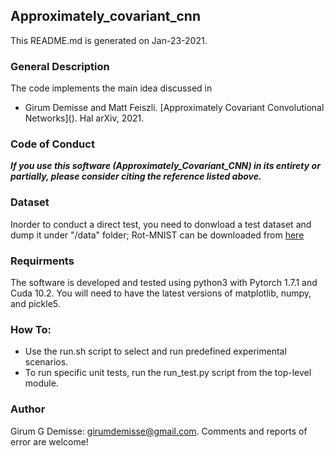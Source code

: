 ## Approximately_covariant_cnn
<p> This README.md is generated on Jan-23-2021. </p>

### General Description
The code implements the main idea discussed in 
<ul> <li> Girum Demisse and Matt Feiszli. [Approximately Covariant Convolutional Networks](). Hal arXiv, 2021.</li> </ul>
  
### Code of Conduct
***If you use this software (Approximately_Covariant_CNN) in its entirety or partially, please consider citing the reference listed above.***

### Dataset
Inorder to conduct a direct test, you need to donwload a test dataset and dump it under "/data" folder; Rot-MNIST can be downloaded from [here](https://sites.google.com/a/lisa.iro.umontreal.ca/public_static_twiki/variations-on-the-mnist-digits)

### Requirments
The software is developed and tested using python3 with Pytorch 1.7.1 and Cuda 10.2.
You will need to have the latest versions of matplotlib, numpy, and pickle5.

### How To:
<ul> 
  <li> Use the run.sh script to select and run predefined experimental scenarios.</li>
  <li> To run specific unit tests, run the run_test.py script from the top-level module.</li>
</ul>

### Author
Girum G Demisse: <girumdemisse@gmail.com>. Comments and reports of error are welcome!
